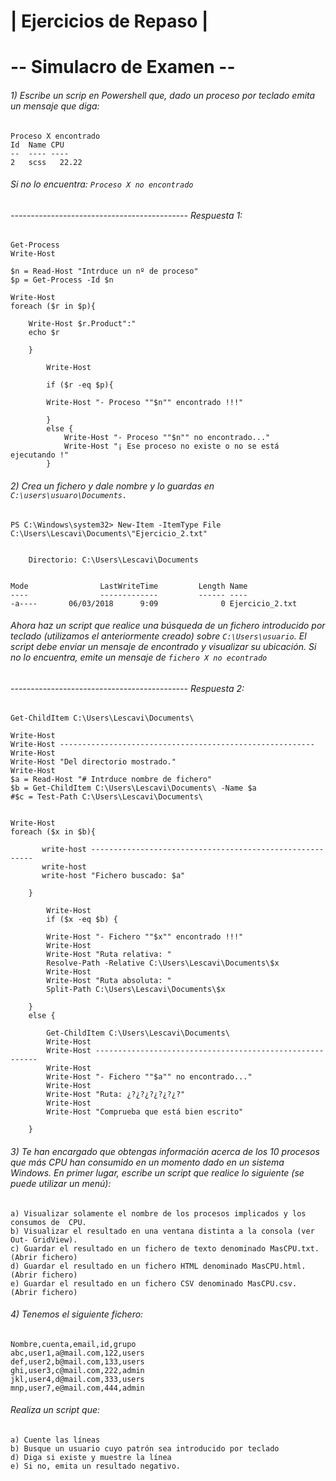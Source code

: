 # | Ejercicios de Repaso |

# -- Simulacro de Examen --

###### 1) Escribe un scrip en Powershell que, dado un proceso por teclado emita un mensaje que diga:

```
Proceso X encontrado
Id  Name CPU
--  ---- ----
2   scss   22.22
```
###### Si no lo encuentra: `Proceso X no encontrado`

###### -------------------------------------------- Respuesta 1:

```
Get-Process
Write-Host

$n = Read-Host "Intrduce un nº de proceso"
$p = Get-Process -Id $n

Write-Host
foreach ($r in $p){
       
    Write-Host $r.Product":"
    echo $r
        
    }

        Write-Host

        if ($r -eq $p){

        Write-Host "- Proceso ""$n"" encontrado !!!"

        }
        else {
            Write-Host "- Proceso ""$n"" no encontrado..."
            Write-Host "¡ Ese proceso no existe o no se está ejecutando !"
        }
```

###### 2) Crea un fichero y dale nombre y lo guardas en `C:\users\usuaro\Documents.`

```
PS C:\Windows\system32> New-Item -ItemType File C:\Users\Lescavi\Documents\"Ejercicio_2.txt"


    Directorio: C:\Users\Lescavi\Documents


Mode                LastWriteTime         Length Name                             
----                -------------         ------ ----                             
-a----       06/03/2018      9:09              0 Ejercicio_2.txt                  
```

###### Ahora haz un script que realice una búsqueda de un fichero introducido por teclado (utilizamos el anteriormente creado) sobre `C:\Users\usuario`. El script debe enviar un mensaje de encontrado y visualizar su ubicación. Si no lo encuentra, emite un mensaje de `fichero X no econtrado`

###### -------------------------------------------- Respuesta 2:

```
Get-ChildItem C:\Users\Lescavi\Documents\

Write-Host
Write-Host ---------------------------------------------------------
Write-Host
Write-Host "Del directorio mostrado."
Write-Host 
$a = Read-Host "# Intrduce nombre de fichero"
$b = Get-ChildItem C:\Users\Lescavi\Documents\ -Name $a
#$c = Test-Path C:\Users\Lescavi\Documents\


Write-Host
foreach ($x in $b){
       
       write-host ---------------------------------------------------------
       write-host
       write-host "Fichero buscado: $a"

    }

        Write-Host
        if ($x -eq $b) {

        Write-Host "- Fichero ""$x"" encontrado !!!"
        Write-Host
        Write-Host "Ruta relativa: " 
        Resolve-Path -Relative C:\Users\Lescavi\Documents\$x
        Write-Host
        Write-Host "Ruta absoluta: " 
        Split-Path C:\Users\Lescavi\Documents\$x

    }
    else {

        Get-ChildItem C:\Users\Lescavi\Documents\
        Write-Host
        Write-Host ---------------------------------------------------------
        Write-Host
        Write-Host "- Fichero ""$a"" no encontrado..."
        Write-Host
        Write-Host "Ruta: ¿?¿?¿?¿?¿?¿?"
        Write-Host
        Write-Host "Comprueba que está bien escrito"

    }
```

###### 3) Te han encargado que obtengas información acerca de los 10 procesos que más CPU han  consumido en un momento dado en un sistema Windows. En primer lugar, escribe un script que realice lo siguiente (se puede utilizar un menú):

    a) Visualizar solamente el nombre de los procesos implicados y los consumos de  CPU.
    b) Visualizar el resultado en una ventana distinta a la consola (ver Out- GridView).
    c) Guardar el resultado en un fichero de texto denominado MasCPU.txt. (Abrir fichero)
    d) Guardar el resultado en un fichero HTML denominado MasCPU.html. (Abrir fichero)
    e) Guardar el resultado en un fichero CSV denominado MasCPU.csv. (Abrir fichero)

###### 4) Tenemos el siguiente fichero:

```
Nombre,cuenta,email,id,grupo
abc,user1,a@mail.com,122,users
def,user2,b@mail.com,133,users
ghi,user3,c@mail.com,222,admin
jkl,user4,d@mail.com,333,users
mnp,user7,e@mail.com,444,admin
```

###### Realiza un script que:

    a) Cuente las líneas
    b) Busque un usuario cuyo patrón sea introducido por teclado
    d) Diga si existe y muestre la línea
    e) Si no, emita un resultado negativo.